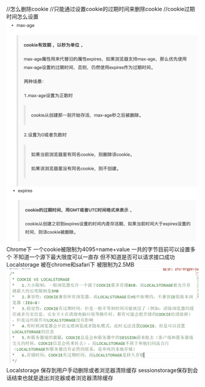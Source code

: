 //怎么删除cookie
//只能通过设置cookie的过期时间来删除cookie
//cookie过期时间怎么设置
![](img/cookie1.png)
![](img/cookie2.png)
Chrome下 一个cookie被限制为4095=name+value 一共的字节目前可以设置多个 不知道一个源下最大限度可以一直存 但不知道是否可以请求接口成功
Localstorage 被在chrome和safari下 被限制为2.5MB
![](img/cookie3.png)
Localstorage 保存到用户手动删除或者浏览器清除缓存
sessionstorage保存到会话结束也就是退出浏览器或者浏览器清除缓存
